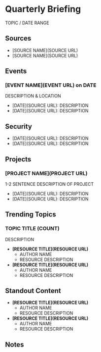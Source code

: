 <!--
  This file is a template for our quarterly briefing. Each section has instructions for how to fill it out. If you're ever uncertain, just ask.

  When you see an UPPERCASE word, that is something you need to replace. There will be instructions for each UPPERCASE word in the section's comments.

  Please keep in mind here that the goal is to create something that will be useful for busy developers. We want to increase signal and eliminate noise.
-->

# Quarterly Briefing

<!--
  TOPIC: The language/platform you're writing about. Ruby, Python, etc.

  DATE_RAGE: The dates that this report covers. For Q1, 2021 those would be 1/1/21 through 4/1/21
-->
TOPIC / DATE RANGE

## Sources
<!--
  Please list all of the sources you used when preparing this report, including the ones we gave to you.

  We have a specific definition of "source". A source is one of the following:
  * A link aggregator (subreddit, etc)
  * A curated list of new content (like the ruby weekly newsletter
  * An industry news publication (like techcrunch)

  An individual author writing posts on their blog is not a source.

  SOURCE NAME: Whatever the source is called. If it's ambiguous, just do your best

  SOURCE URL: a URL to the source.
-->

* [SOURCE NAME](SOURCE URL)
* [SOURCE NAME](SOURCE URL)


## Events

<!--
  Events are any public gathering (virtual or in person) that is mentioned in your sources. They include conferences, meetups, etc.

  For each event mentioned in your sources, add a list item like the one below. Include all major events. You can skip small meetups. From 0 to 5 events is typical.

  Place events with the most news (or the most important news) at the top of the list.

  EVENT NAME: The name of the event

  EVENT URL: The event's website. If there's no website, put a url where we can learn more.

  DATE: The date that the event will start.

  DESCRIPTION & LOCATION: What is this event? Where is it held? Online? In person? Any major names keynoting?
-->

### [EVENT NAME](EVENT URL) on DATE

DESCRIPTION & LOCATION

<!--
  An event like Railsconf will create a steady trickle of news items leading up to its date.

  For each of these news items, add a line like the ones below. The date is the publication date. The news item should contain a 1-2 sentence description and a link to more information.

  If you find multiple news items about identical news, only add the one that seems best to you.

  List the items with the newest first. i.e. reverse chronological order.

  DATE: The date of the news item, formatted like "Jan 1", "Feb 20", etc. Don't include the year.

  SOURCE URL: The url for the news item

  DESCRIPTION: Write (or copy and paste) a summary of the news item
-->

- [DATE](SOURCE URL): DESCRIPTION
- [DATE](SOURCE URL): DESCRIPTION


## Security
<!--

  Here, we link to CVE reports for any vulnerabilities that have been reported for the language and its major libraries.
  You can find these by searching for language/framework names here: https://cve.mitre.org/cve/search_cve_list.html

  List every CVE report you can find that was published this quarter. A typical number is 1 to 5.

  If you can find an easier way to source this info (like a language-specific security mailing lis) feel free to use it.

  DATE: The date of the news item, formatted like "Jan 1", "Feb 20", etc. Don't include the year.

  SOURCE URL: The url for the news item

  DESCRIPTION: Write (or copy and paste) a summary of the news item
-->

- [DATE](SOURCE URL): DESCRIPTION
- [DATE](SOURCE URL): DESCRIPTION



## Projects

<!--
  What is an project? They include:
  * Important open source projects like Rails
  * Organizations like Girls Who Code
  * Any group of people doing a thing that isn't an event.

  For each project mentioned in your sources, add a list item like the one below. A typical number of projects is 5ish.

  It's up to you to decide what is an "important" open source project. If it seems like it has a community around it and you've heard of it before it's probably important.

  Place projects with the most news (or the most important news) at the top of the list.

-->

### [PROJECT NAME](PROJECT URL)

1-2 SENTENCE DESCRIPTION OF PROJECT

<!--
  A project like Rails may have several news items related to it.

  For each of these news items, add a line like the ones below. The date is the publication date. The news item should contain a 1-2 sentence description and a link to the source.

  List the items with the newest first. i.e. reverse chronological order.

  DATE: The date of the news item, formatted like "Jan 1", "Feb 20", etc. Don't include the year.
  SOURCE URL: The url for the news item

  DESCRIPTION: Write (or copy and paste) a 2-3 sentence summary summary of the news item
-->

- [DATE](SOURCE URL): DESCRIPTION
- [DATE](SOURCE URL): DESCRIPTION

## Trending Topics

<!--
  What are the issues being talked about the most in your sources? Is everyone arguing about microservices vs. monoliths? Are people super excited about a new framework?

  Identify 3-5 of these trends and create entries like the one below for each.

  TOPIC TITLE: Make one up

  COUNT: The number of articles, twitter threads,  etc. you saw discussing the topic. We just want an approximation. Don't spend more than a minute counting.

  DESCRIPTION: 2-3 sentences explaining the topic
-->

### TOPIC TITLE (COUNT)

DESCRIPTION

<!--
  Review each piece of content related to the trend. Select 2-3 that give a well-rounded overview of the trend.

  For example, If people are arguing about A vs B, have one item from each side.

  RESOURCE TITLE - For blog posts, use the title. For things like twitter threads without a title, make one up.

  RESOURCE URL - The url for the thing

  AUTHOR NAME - if the article has an author listed, put their name here. If no author is listed, leave it blank. We only want human names here, not organization names.

  RESOURCE DESCRIPTION: Give a 2-5 sentence summary of the resource, so we can understand what it is before we click.
-->

- **[RESOURCE TITLE](RESOURCE URL)**
  - AUTHOR NAME
  - RESOURCE DESCRIPTION
- **[RESOURCE TITLE](RESOURCE URL)**
  - AUTHOR NAME
  - RESOURCE DESCRIPTION


## Standout Content

<!--

  This is for any content that you loved, but that didn't fit into the other sections. It's 100% up to you. Please keep it under 5 links.

  RESOURCE TITLE - For blog posts, use the title. For things like twitter threads without a title, make one up.

  RESOURCE URL - The url for the thing

  AUTHOR NAME - if the article has an author listed, put their name here. If no author is listed, leave it blank. We only want human names here, not organization names.

  RESOURCE DESCRIPTION: Give a 2-5 sentence summary of the resource, so we can understand what it is before we click.
-->

- **[RESOURCE TITLE](RESOURCE URL)**
  - AUTHOR NAME
  - RESOURCE DESCRIPTION
- **[RESOURCE TITLE](RESOURCE URL)**
  - AUTHOR NAME
  - RESOURCE DESCRIPTION

## Notes

<!--
Did you run into any problems? Were there important events that didn't make it into the rest of the report? Anything else you want to tell us?

Please let us know here!
-->

